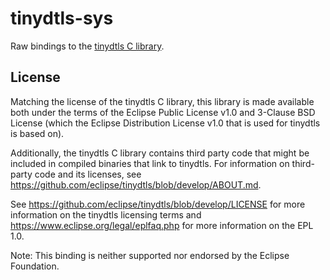 # tinydtls-sys

Raw bindings to the [tinydtls C library](https://github.com/eclipse/tinydtls).

## License

Matching the license of the tinydtls C library, this library is made available both under
the terms of the Eclipse Public License v1.0 and 3-Clause BSD License (which the
Eclipse Distribution License v1.0 that is used for tinydtls is based on).

Additionally, the tinydtls C library contains third party code that might be included
in compiled binaries that link to tinydtls.
For information on third-party code and its licenses, see
https://github.com/eclipse/tinydtls/blob/develop/ABOUT.md.

See https://github.com/eclipse/tinydtls/blob/develop/LICENSE for more information on the 
tinydtls licensing terms and https://www.eclipse.org/legal/eplfaq.php for more information 
on the EPL 1.0.

Note: This binding is neither supported nor endorsed by the Eclipse Foundation.
